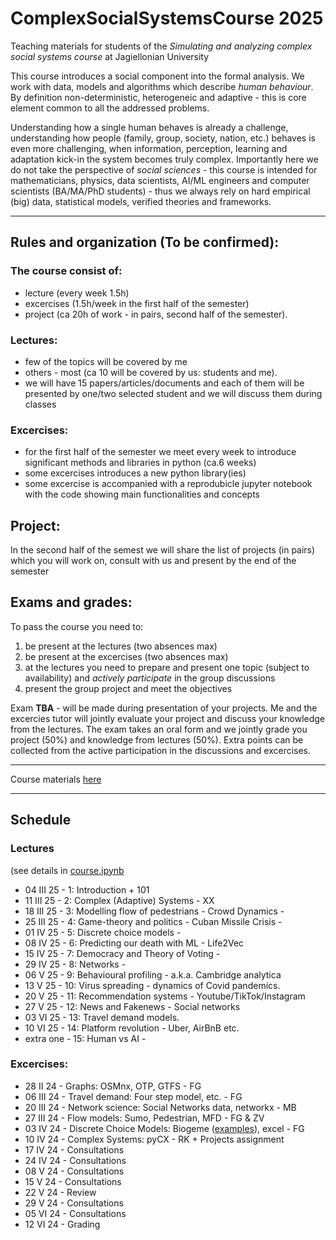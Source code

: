 # ComplexSocialSystemsCourse 2025

Teaching materials for students of the _Simulating and analyzing complex social systems course_ at Jagiellonian University

This course introduces a social component into the formal analysis. We work with data, models and algorithms which describe _human behaviour_. By definition non-deterministic, heterogeneic and adaptive - this is core element common to all the addressed problems. 

Understanding how a single human behaves is already a challenge, understanding how people (family, group, society, nation, etc.) behaves is even more challenging, when information, perception, learning and adaptation kick-in the system becomes truly complex. Importantly here we do not take the perspective of _social sciences_ - this course is intended for mathematicians, physics, data scientists, AI/ML engineers and computer scientists (BA/MA/PhD students) - thus we always rely on hard empirical (big) data, statistical models, verified theories and frameworks.



---

## Rules and organization (To be confirmed):

### The course consist of:
* lecture (every week 1.5h)
* excercises (1.5h/week in the first half of the semester)
* project (ca 20h of work - in pairs, second half of the semester).

### Lectures:

* few of the topics will be covered by me
* others - most (ca 10 will be covered by us: students and me).
* we will have 15 papers/articles/documents and each of them will be presented by one/two selected student and we will discuss them during classes



### Excercises:

* for the first half of the semester we meet every week to introduce significant methods and libraries in python (ca.6 weeks)
* some excercises introduces a new python library(ies)
* some excercise is accompanied with a reprodubicle jupyter notebook with the code showing main functionalities and concepts

## Project:

In the second half of the semest we will share the list of projects (in pairs) which you will work on, consult with us and present by the end of the semester

## Exams and grades:

To pass the course you need to:
1. be present at the lectures (two absences max) 
2. be present at the excercises (two absences max)
3. at the lectures you need to prepare and present one topic (subject to availability) and *actively participate* in the group discussions
4. present the group project and meet the objectives

Exam **TBA** - will be made during presentation of your projects. Me and the excercies tutor will jointly evaluate your project and discuss your knowledge from the lectures. The exam takes an oral form and we jointly grade you project (50%) and knowledge from lectures (50%). Extra points can be collected from the active participation in the discussions and excercises.

---

Course materials [here](https://github.com/RafalKucharskiPK/ComplexSocialSystemsCourse/blob/main/Course.ipynb)

----

## Schedule

### Lectures

(see details in [course.ipynb]([course.ipynb](https://github.com/RafalKucharskiPK/ComplexSocialSystemsCourse/blob/main/Course.ipynb))

* 04 III 25 - 1: Introduction + 101
* 11 III 25 - 2: Complex (Adaptive) Systems - XX
* 18 III 25 - 3: Modelling flow of pedestrians - Crowd Dynamics - 
* 25 III 25 - 4: Game-theory and politics - Cuban Missile Crisis - 
* 01 IV 25 - 5: Discrete choice models - 
* 08 IV 25 - 6: Predicting our death with ML - Life2Vec
* 15 IV 25 - 7: Democracy and Theory of Voting - 
* 29 IV 25 - 8: Networks -
* 06 V 25 - 9: Behavioural profiling - a.k.a. Cambridge analytica
* 13 V 25 - 10: Virus spreading - dynamics of Covid pandemics.
* 20 V 25 - 11: Recommendation systems - Youtube/TikTok/Instagram
* 27 V 25 - 12: News and Fakenews - Social networks
* 03 VI 25 - 13: Travel demand models.
* 10 VI 25 - 14: Platform revolution - Uber, AirBnB etc.
* extra one - 15: Human vs AI -



### Excercises:

* 28 II  24 - Graphs: OSMnx, OTP, GTFS - FG
* 06 III 24 - Travel demand: Four step model, etc. - FG
* 20 III 24 - Network science: Social Networks data, networkx - MB
* 27 III 24 - Flow models: Sumo, Pedestrian, MFD - FG & ZV
* 03 IV  24 - Discrete Choice Models: Biogeme ([examples](https://github.com/alvarogutyerrez/TheDiscreteChoiceDataBank)), excel - FG
* 10 IV  24 - Complex Systems: pyCX - RK + Projects assignment
* 17 IV  24 - Consultations
* 24 IV  24 - Consultations
* 08 V   24 - Consultations
* 15 V   24 - Consultations
* 22 V   24 - Review
* 29 V   24 - Consultations
* 05 VI  24 - Consultations
* 12 VI  24 - Grading
